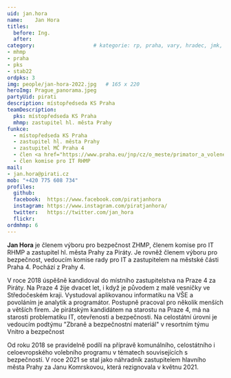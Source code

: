 ```yaml
---
uid: jan.hora
name:    Jan Hora
titles:
  before: Ing. 
  after:
category:                 	# kategorie: rp, praha, vary, hradec, jmk, senat
- mhmp
- praha
- pks
- stab22
ordpks: 3
img: people/jan-hora-2022.jpg   # 165 x 220
heroImg: Prague_panorama.jpeg
partyUid: pirati
description: místopředseda KS Praha
teamDescription:
  pks: místopředseda KS Praha
  mhmp: zastupitel hl. města Prahy
funkce:
  - místopředseda KS Praha
  - zastupitel hl. města Prahy
  - zastupitel MČ Praha 4
  - člen <a href="https://www.praha.eu/jnp/cz/o_meste/primator_a_volene_organy/zastupitelstvo/vybory_zastupitelstva/index.html?committeeId=33594">Výboru pro bezpečnost ZHMP</a>
  - člen komise pro IT RHMP
mail:
- jan.hora@pirati.cz
mob: "+420 775 608 734"
profiles:
  github:        
  facebook:  https://www.facebook.com/piratjanhora
  instagram: https://www.instagram.com/piratjanhora/
  twitter:   https://twitter.com/jan_hora  
  flickr:		  
ordmhmp: 6
---
```


**Jan Hora** je členem výboru pro bezpečnost ZHMP, členem komise pro IT RHMP a zastupitel hl. města Prahy za Piráty. Je rovněž členem výboru pro bezpečnost, vedoucím komise rady pro IT a zastupitelem na městské části Praha 4. Pochází z Prahy 4.

V roce 2018 úspěšně kandidoval do místního zastupitelstva na Praze 4 za Piráty. Na Praze 4 žije dvacet let, i když je původem z malé vesničky ve Středočeském kraji. Vystudoval aplikovanou informatiku na VŠE a povoláním je analytik a programátor. Postupně pracoval pro několik menších a větších firem. Je pirátským kandidátem na starostu na Praze 4, má na starosti problematiku IT, otevřenosti a bezpečnosti. Na celostátní úrovni je vedoucím podtýmu "Zbraně a bezpečnostní materiál" v resortním týmu Vnitro a bezpečnost

Od roku 2018 se pravidelně podílí na přípravě komunálního, celostátního i celoevropského volebního programu v tématech souvisejících s bezpečností. V roce 2021 se stal jako náhradník zastupitelem hlavního města Prahy za Janu Komrskovou, která rezignovala v květnu 2021.
